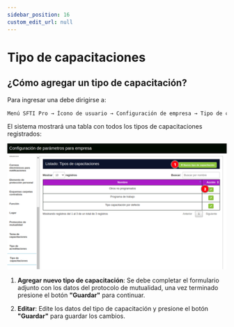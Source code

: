 ```yaml
---
sidebar_position: 16
custom_edit_url: null
---
```

# Tipo de capacitaciones 
## ¿Cómo agregar un tipo de capacitación?
Para ingresar una debe dirigirse a: 

<div align="center">

```bash
Menú SFTI Pro → Ícono de usuario → Configuración de empresa → Tipo de capacitaciones
```
</div>

El sistema mostrará una tabla con todos los tipos de capacitaciones registrados:

<div align="center">

![tipo de capacitación](/img/img_manual/img_configuracion/2023-08-08_09-59.png)

</div>

1. **Agregar nuevo tipo de capacitación**: Se debe completar el formulario adjunto con los datos del protocolo de mutualidad, una vez terminado presione el botón **"Guardar"** para continuar.

2. **Editar**: Edite los datos del tipo de capacitación y presione el botón **"Guardar"** para guardar los cambios.
